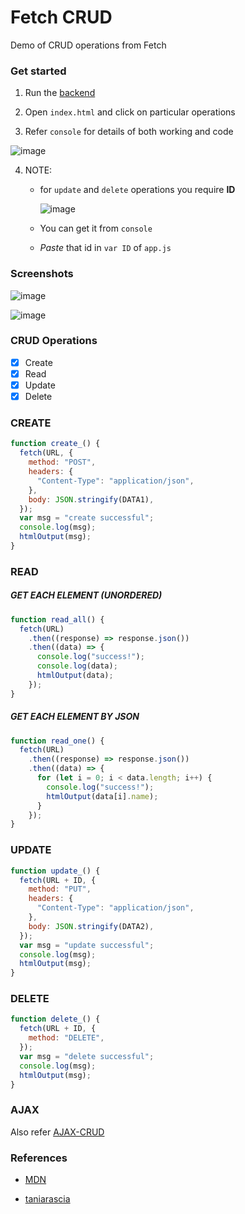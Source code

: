 # Fetch CRUD

Demo of CRUD operations from Fetch

### Get started

1. Run the [backend](https://github.com/ProjectTutorials/message-API)

2. Open `index.html` and click on particular operations

3. Refer `console` for details of both working and code

![image](https://user-images.githubusercontent.com/109010929/200133983-d996d1dc-4463-4c72-a81e-64927b85fd8d.png)

4. NOTE:

   - for `update` and `delete` operations you require **ID**

     ![image](https://user-images.githubusercontent.com/109010929/200133916-abd0cc6d-a24f-4788-863b-cf7616742d9f.png)

   - You can get it from `console`

   - _Paste_ that id in `var ID` of `app.js`

### Screenshots

![image](https://user-images.githubusercontent.com/109010929/200134002-585944db-1d66-4baa-a88e-47a374924f70.png)

![image](https://user-images.githubusercontent.com/109010929/200134013-b755b871-9f9a-46a1-b72a-5c97040c1c0f.png)

### CRUD Operations

- [x] Create
- [x] Read
- [x] Update
- [x] Delete

### CREATE

```js
function create_() {
  fetch(URL, {
    method: "POST",
    headers: {
      "Content-Type": "application/json",
    },
    body: JSON.stringify(DATA1),
  });
  var msg = "create successful";
  console.log(msg);
  htmlOutput(msg);
}
```

### READ

##### GET EACH ELEMENT (UNORDERED)

```js
function read_all() {
  fetch(URL)
    .then((response) => response.json())
    .then((data) => {
      console.log("success!");
      console.log(data);
      htmlOutput(data);
    });
}
```

##### GET EACH ELEMENT BY JSON

```js
function read_one() {
  fetch(URL)
    .then((response) => response.json())
    .then((data) => {
      for (let i = 0; i < data.length; i++) {
        console.log("success!");
        htmlOutput(data[i].name);
      }
    });
}
```

### UPDATE

```js
function update_() {
  fetch(URL + ID, {
    method: "PUT",
    headers: {
      "Content-Type": "application/json",
    },
    body: JSON.stringify(DATA2),
  });
  var msg = "update successful";
  console.log(msg);
  htmlOutput(msg);
}
```

### DELETE

```js
function delete_() {
  fetch(URL + ID, {
    method: "DELETE",
  });
  var msg = "delete successful";
  console.log(msg);
  htmlOutput(msg);
}
```

### AJAX

Also refer [AJAX-CRUD](https://github.com/ProjectTutorials/AJAX-CRUD)

### References

- [MDN](https://developer.mozilla.org/en-US/docs/Web/API/Fetch_API)

- [taniarascia](https://www.taniarascia.com/how-to-use-the-javascript-fetch-api-to-get-json-data/)
